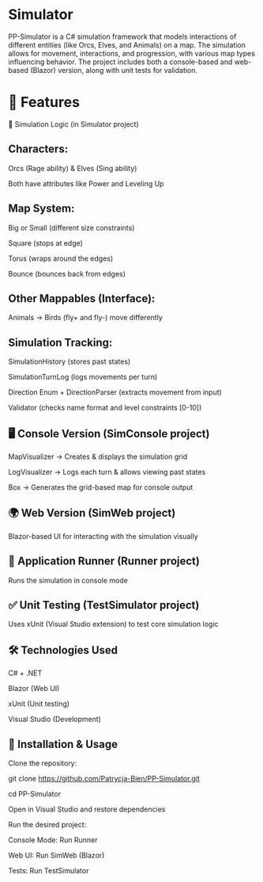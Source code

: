 # Simulator
PP-Simulator is a C# simulation framework that models interactions of different entities (like Orcs, Elves, and Animals) on a map. The simulation allows for movement, interactions, and progression, with various map types influencing behavior. The project includes both a console-based and web-based (Blazor) version, along with unit tests for validation.

# 🏹 Features
🏰 Simulation Logic (in Simulator project)

## Characters:
Orcs (Rage ability) & Elves (Sing ability)

Both have attributes like Power and Leveling Up

## Map System:

Big or Small (different size constraints)

Square (stops at edge)

Torus (wraps around the edges)

Bounce (bounces back from edges)

## Other Mappables (Interface):
Animals → Birds (fly+ and fly-) move differently

## Simulation Tracking:
SimulationHistory (stores past states)

SimulationTurnLog (logs movements per turn)

Direction Enum + DirectionParser (extracts movement from input)

Validator (checks name format and level constraints [0-10])

## 🖥️ Console Version (SimConsole project)
MapVisualizer → Creates & displays the simulation grid

LogVisualizer → Logs each turn & allows viewing past states

Box → Generates the grid-based map for console output

## 🌍 Web Version (SimWeb project)
Blazor-based UI for interacting with the simulation visually

## 🏃 Application Runner (Runner project)
Runs the simulation in console mode

## ✅ Unit Testing (TestSimulator project)
Uses xUnit (Visual Studio extension) to test core simulation logic

## 🛠️ Technologies Used
C# + .NET

Blazor (Web UI)

xUnit (Unit testing)

Visual Studio (Development)


## 🚀 Installation & Usage
Clone the repository:

git clone https://github.com/Patrycja-Bien/PP-Simulator.git

cd PP-Simulator

Open in Visual Studio and restore dependencies

Run the desired project:

Console Mode: Run Runner

Web UI: Run SimWeb (Blazor)

Tests: Run TestSimulator
